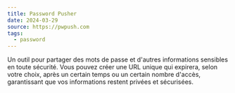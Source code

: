 ```yaml
---
title: Password Pusher
date: 2024-03-29
source: https://pwpush.com
tags:
  - password
---
```


Un outil pour partager des mots de passe et d'autres informations sensibles en toute sécurité. Vous pouvez créer une URL unique qui expirera, selon votre choix, après un certain temps ou un certain nombre d'accès, garantissant que vos informations restent privées et sécurisées.
